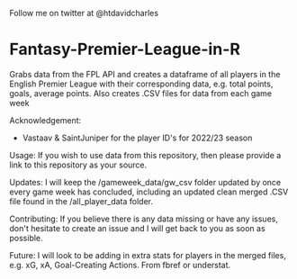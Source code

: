 Follow me on twitter at @htdavidcharles

# Fantasy-Premier-League-in-R
Grabs data from the FPL API and creates a dataframe of all players in the English Premier League with their corresponding data, e.g. total points, goals, average points. Also creates .CSV files for data from each game week

Acknowledgement:
- Vastaav & SaintJuniper for the player ID's for 2022/23 season

Usage:
If you wish to use data from this repository, then please provide a link to this repository as your source.

Updates:
I will keep the /gameweek_data/gw_csv folder updated by once every game week has concluded, including an updated clean merged .CSV file found in the /all_player_data folder.

Contributing:
If you believe there is any data missing or have any issues, don't hesitate to create an issue and I will get back to you as soon as possible.

Future:
I will look to be adding in extra stats for players in the merged files, e.g. xG, xA, Goal-Creating Actions. From fbref or understat.
